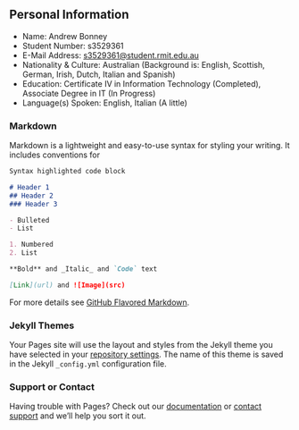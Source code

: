 ## Personal Information

* Name: Andrew Bonney
* Student Number: s3529361
* E-Mail Address: s3529361@student.rmit.edu.au
* Nationality & Culture: Australian (Background is: English, Scottish, German, Irish, Dutch, Italian and Spanish)
* Education: Certificate IV in Information Technology (Completed), Associate Degree in IT (In Progress)
* Language(s) Spoken: English, Italian (A little)




### Markdown

Markdown is a lightweight and easy-to-use syntax for styling your writing. It includes conventions for

```markdown
Syntax highlighted code block

# Header 1
## Header 2
### Header 3

- Bulleted
- List

1. Numbered
2. List

**Bold** and _Italic_ and `Code` text

[Link](url) and ![Image](src)
```

For more details see [GitHub Flavored Markdown](https://guides.github.com/features/mastering-markdown/).

### Jekyll Themes

Your Pages site will use the layout and styles from the Jekyll theme you have selected in your [repository settings](https://github.com/s3529361/Assignment1/settings). The name of this theme is saved in the Jekyll `_config.yml` configuration file.

### Support or Contact

Having trouble with Pages? Check out our [documentation](https://help.github.com/categories/github-pages-basics/) or [contact support](https://github.com/contact) and we’ll help you sort it out.
